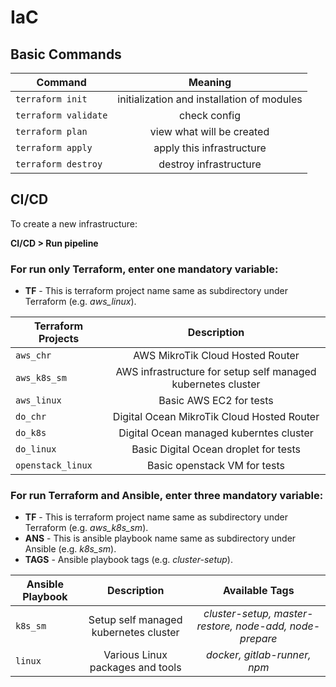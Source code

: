 # IaC
## Basic Commands

| **Command**  | **Meaning** |
| ------------- |:-------------:|
| `terraform init` | initialization and installation of modules |
| `terraform validate` | check config |
| `terraform plan` | view what will be created |
| `terraform apply` | apply this infrastructure |
| `terraform destroy` | destroy infrastructure |

## CI/CD

To create a new infrastructure:

**CI/CD > Run pipeline**

### For run only Terraform, enter one mandatory variable:

* **TF** - This is terraform project name same as subdirectory under Terraform (e.g. *aws_linux*).

| **Terraform Projects**  | **Description** |
| ------------- |:-------------:|
| `aws_chr` | AWS MikroTik Cloud Hosted Router |
| `aws_k8s_sm` | AWS infrastructure for setup self managed kubernetes cluster |
| `aws_linux` | Basic AWS EC2 for tests |
| `do_chr` | Digital Ocean MikroTik Cloud Hosted Router |
| `do_k8s` | Digital Ocean managed kuberntes cluster |
| `do_linux` | Basic Digital Ocean droplet for tests |
| `openstack_linux` | Basic openstack VM for tests |

### For run Terraform and Ansible, enter three mandatory variable:

* **TF** - This is terraform project name same as subdirectory under Terraform (e.g. *aws_k8s_sm*).
* **ANS** - This is ansible playbook name same as subdirectory under Ansible (e.g. *k8s_sm*).
* **TAGS** - Ansible playbook tags (e.g. *cluster-setup*).

| **Ansible Playbook**  | **Description** | **Available Tags** |
| ------------- |:-------------:|:-------------:|
| `k8s_sm` | Setup self managed kubernetes cluster | *cluster-setup, master-restore, node-add, node-prepare* |
| `linux` | Various Linux packages and tools | *docker, gitlab-runner, npm* |
